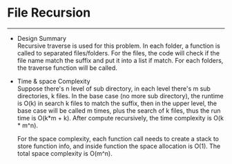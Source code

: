 # File Recursion

---
+ Design Summary   
Recursive traverse is used for this problem. In each folder, a function is called to separated files/folders. For the files, the code will check if the file name match the suffix and put it into a list if match. For each folders, the traverse function will be called.

+ Time & space Complexity  
  Suppose there's n level of sub directory, in each level there's m sub directories, k files. In the base case (no more sub directory), the runtime is O(k) in search k files to match the suffix, then in the upper level, the base case will be called m times, plus the search of k files, thus the run time is O(k*m + k). After compute recursively, the time complexity is O(k * m^n).

  For the space complexity, each function call needs to create a stack to store function info, and inside function the space allocation is O(1). The total space complexity is O(m^n).     